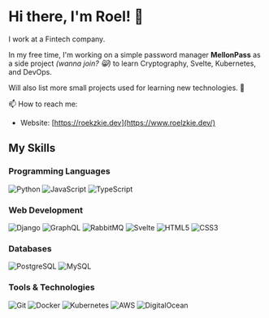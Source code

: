 # Hi there, I'm Roel! 👋

I work at a Fintech company.

In my free time, I'm working on a simple password manager **MellonPass** as a side project _(wanna join? 😸)_ to learn Cryptography, Svelte, Kubernetes, and DevOps.

Will also list more small projects used for learning new technologies. 🚀

📫 How to reach me:
- Website: [https://roekzkie.dev](https://www.roelzkie.dev/)

## My Skills

### Programming Languages
![Python](https://img.shields.io/badge/-Python-3776AB?logo=python&logoColor=white&style=flat-square)
![JavaScript](https://img.shields.io/badge/-JavaScript-F7DF1E?logo=javascript&logoColor=black&style=flat-square)
![TypeScript](https://img.shields.io/badge/-TypeScript-3178C6?logo=typescript&logoColor=white&style=flat-square)

### Web Development
![Django](https://img.shields.io/badge/-Django-092E20?logo=django&logoColor=white&style=flat-square)
![GraphQL](https://img.shields.io/badge/-GraphQL-E10098?logo=graphql&logoColor=white&style=flat-square)
![RabbitMQ](https://img.shields.io/badge/-RabbitMQ-FF6600?logo=rabbitmq&logoColor=white&style=flat-square)
![Svelte](https://img.shields.io/badge/-Svelte-FE3F00?logo=svelte&logoColor=white&style=flat-square)
![HTML5](https://img.shields.io/badge/-HTML5-E34F26?logo=html5&logoColor=white&style=flat-square)
![CSS3](https://img.shields.io/badge/-CSS3-1572B6?logo=css3&logoColor=white&style=flat-square)

### Databases
![PostgreSQL](https://img.shields.io/badge/-PostgreSQL-336791?logo=postgresql&logoColor=white&style=flat-square)
![MySQL](https://img.shields.io/badge/-MySQL-4479A1?logo=mysql&logoColor=white&style=flat-square)

### Tools & Technologies
![Git](https://img.shields.io/badge/-Git-F05032?logo=git&logoColor=white&style=flat-square)
![Docker](https://img.shields.io/badge/-Docker-2496ED?logo=docker&logoColor=white&style=flat-square)
![Kubernetes](https://img.shields.io/badge/-Kubernetes-326CE5?logo=kubernetes&logoColor=white&style=flat-square)
![AWS](https://img.shields.io/badge/-AWS-232F3E?logo=amazon-aws&logoColor=white&style=flat-square)
![DigitalOcean](https://img.shields.io/badge/-DigitalOcean-0080FF?logo=digitalocean&logoColor=white&style=flat-square)
